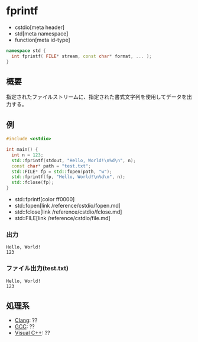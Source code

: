 # fprintf
* cstdio[meta header]
* std[meta namespace]
* function[meta id-type]

```cpp
namespace std {
  int fprintf( FILE* stream, const char* format, ... );
}
```

## 概要
指定されたファイルストリームに、指定された書式文字列を使用してデータを出力する。

## 例
```cpp example
#include <cstdio>

int main() {
  int n = 123;
  std::fprintf(stdout, "Hello, World!\n%d\n", n);
  const char* path = "test.txt";
  std::FILE* fp = std::fopen(path, "w");
  std::fprintf(fp, "Hello, World!\n%d\n", n);
  std::fclose(fp);
}
```
* std::fprintf[color ff0000]
* std::fopen[link /reference/cstdio/fopen.md]
* std::fclose[link /reference/cstdio/fclose.md]
* std::FILE[link /reference/cstdio/file.md]
### 出力
```
Hello, World!
123
```

### ファイル出力(test.txt)
```
Hello, World!
123
```

## 処理系
- [Clang](/implementation.md#clang): ??
- [GCC](/implementation.md#gcc): ??
- [Visual C++](/implementation.md#visual_cpp): ??
